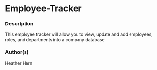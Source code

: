 # Employee-Tracker

### Description

This employee tracker will allow you to view, update and add employees, roles, and departments into a company database.

### Author(s)

Heather Hern

